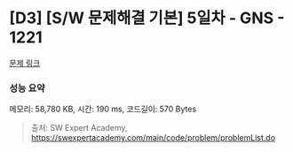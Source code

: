 # [D3] [S/W 문제해결 기본] 5일차 - GNS - 1221 

[문제 링크](https://swexpertacademy.com/main/code/problem/problemDetail.do?contestProbId=AV14jJh6ACYCFAYD) 

### 성능 요약

메모리: 58,780 KB, 시간: 190 ms, 코드길이: 570 Bytes



> 출처: SW Expert Academy, https://swexpertacademy.com/main/code/problem/problemList.do